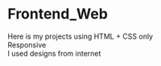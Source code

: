 # Frontend_Web
Here is my projects using HTML + CSS only <br>
Responsive <br>
I used designs from internet
